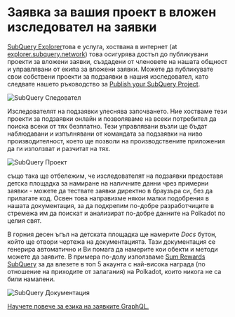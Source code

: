 # Заявка за вашия проект в вложен изследовател на заявки

[SubQuery Explorer](https://explorer.subquery.network)това е услуга, хоствана в интернет (at [explorer.subquery.network](https://explorer.subquery.network)) това осигурява достъп до публикувани проекти за вложени заявки, създадени от членовете на нашата общност и управлявани от екипа за вложени заявки. Можете да публикувате свои собствени проекти за подзаявки в нашия изследовател, като следвате нашето ръководство за [Publish your SubQuery Project](../publish/publish.md).

![SubQuery Следовател](https://static.subquery.network/media/explorer/explorer-header.png)

Изследователят на подзаявки улеснява започването. Ние хостваме тези проекти за подзаявки онлайн и позволяваме на всеки потребител да поиска всеки от тях безплатно. Тези управлявани възли ще бъдат наблюдавани и изпълнявани от командата за подзаявки на ниво производителност, което ще позволи на производствените приложения да ги използват и разчитат на тях.

![SubQuery Проект](https://static.subquery.network/media/explorer/explorer-project.png)

също така ще отбележим, че изследователят на подзаявки предоставя детска площадка за намиране на наличните данни чрез примерни заявки - можете да тествате заявки директно в браузъра си, без да прилагате код. Освен това направихме някои малки подобрения в нашата документация, за да подкрепим по-добре разработчиците в стремежа им да поискат и анализират по-добре данните на Polkadot по целия свят.

В горния десен ъгъл на детската площадка ще намерите  _Docs_ бутон, който ще отвори чертежа на документацията. Тази документация се генерира автоматично и Ви помага да намерите кои обекти и методи можете да заявите. В примера по-долу използваме  [Sum Rewards SubQuery](https://explorer.subquery.network/subquery/OnFinality-io/sum-reward) за да влезете в топ 5 акаунта с най-висока награда (по отношение на приходите от залагания) на Polkadot, които никога не са били намалени.

![SubQuery Документация](https://static.subquery.network/media/explorer/explorer-documentation.png)

[Научете повече за езика на заявките GraphQL.](./graphql.md)

